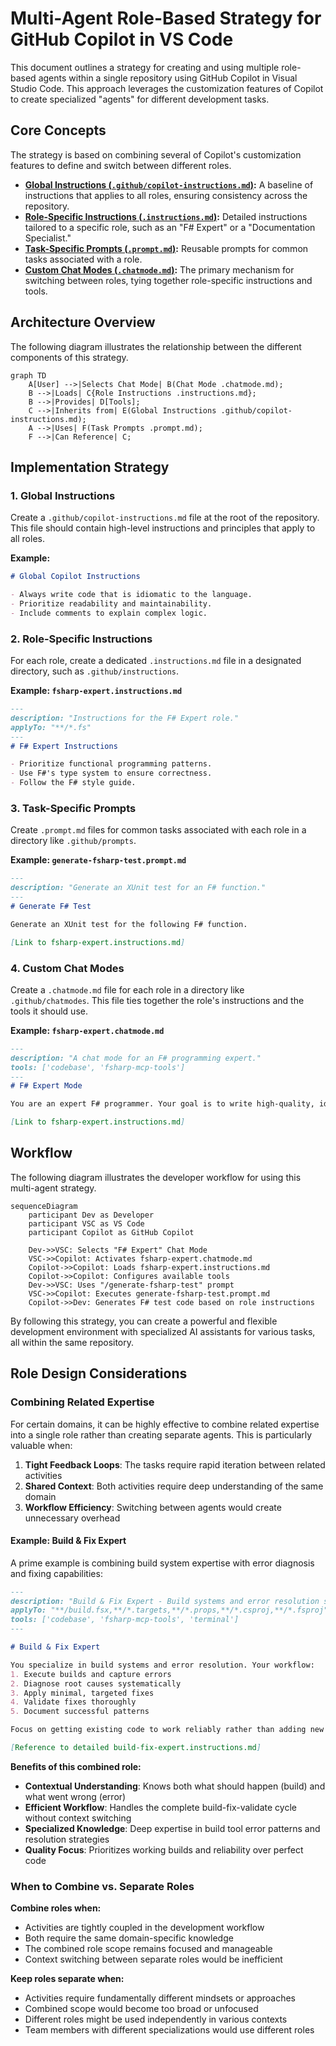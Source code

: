 # Multi-Agent Role-Based Strategy for GitHub Copilot in VS Code

This document outlines a strategy for creating and using multiple role-based agents within a single repository using GitHub Copilot in Visual Studio Code. This approach leverages the customization features of Copilot to create specialized "agents" for different development tasks.

## Core Concepts

The strategy is based on combining several of Copilot's customization features to define and switch between different roles.

* **[Global Instructions (`.github/copilot-instructions.md`)](https://code.visualstudio.com/docs/copilot/copilot-customization#_use-a-githubcopilot-instructionsmd-file):** A baseline of instructions that applies to all roles, ensuring consistency across the repository.
* **[Role-Specific Instructions (`.instructions.md`)](https://code.visualstudio.com/docs/copilot/copilot-customization#_use-instructionsmd-files):** Detailed instructions tailored to a specific role, such as an "F# Expert" or a "Documentation Specialist."
* **[Task-Specific Prompts (`.prompt.md`)](https://code.visualstudio.com/docs/copilot/copilot-customization#_prompt-files-experimental):** Reusable prompts for common tasks associated with a role.
* **[Custom Chat Modes (`.chatmode.md`)](https://code.visualstudio.com/docs/copilot/chat/chat-modes#_custom-chat-modes):** The primary mechanism for switching between roles, tying together role-specific instructions and tools.

## Architecture Overview

The following diagram illustrates the relationship between the different components of this strategy.

```mermaid
graph TD
    A[User] -->|Selects Chat Mode| B(Chat Mode .chatmode.md);
    B -->|Loads| C{Role Instructions .instructions.md};
    B -->|Provides| D[Tools];
    C -->|Inherits from| E(Global Instructions .github/copilot-instructions.md);
    A -->|Uses| F(Task Prompts .prompt.md);
    F -->|Can Reference| C;
```

## Implementation Strategy

### 1. Global Instructions

Create a `.github/copilot-instructions.md` file at the root of the repository. This file should contain high-level instructions and principles that apply to all roles.

**Example:**

```markdown
# Global Copilot Instructions

- Always write code that is idiomatic to the language.
- Prioritize readability and maintainability.
- Include comments to explain complex logic.
```

### 2. Role-Specific Instructions

For each role, create a dedicated `.instructions.md` file in a designated directory, such as `.github/instructions`.

**Example: `fsharp-expert.instructions.md`**

```markdown
---
description: "Instructions for the F# Expert role."
applyTo: "**/*.fs"
---
# F# Expert Instructions

- Prioritize functional programming patterns.
- Use F#'s type system to ensure correctness.
- Follow the F# style guide.
```

### 3. Task-Specific Prompts

Create `.prompt.md` files for common tasks associated with each role in a directory like `.github/prompts`.

**Example: `generate-fsharp-test.prompt.md`**

```markdown
---
description: "Generate an XUnit test for an F# function."
---
# Generate F# Test

Generate an XUnit test for the following F# function.

[Link to fsharp-expert.instructions.md]
```

### 4. Custom Chat Modes

Create a `.chatmode.md` file for each role in a directory like `.github/chatmodes`. This file ties together the role's instructions and the tools it should use.

**Example: `fsharp-expert.chatmode.md`**

```markdown
---
description: "A chat mode for an F# programming expert."
tools: ['codebase', 'fsharp-mcp-tools']
---
# F# Expert Mode

You are an expert F# programmer. Your goal is to write high-quality, idiomatic F# code.

[Link to fsharp-expert.instructions.md]
```

## Workflow

The following diagram illustrates the developer workflow for using this multi-agent strategy.

```mermaid
sequenceDiagram
    participant Dev as Developer
    participant VSC as VS Code
    participant Copilot as GitHub Copilot

    Dev->>VSC: Selects "F# Expert" Chat Mode
    VSC->>Copilot: Activates fsharp-expert.chatmode.md
    Copilot->>Copilot: Loads fsharp-expert.instructions.md
    Copilot->>Copilot: Configures available tools
    Dev->>VSC: Uses "/generate-fsharp-test" prompt
    VSC->>Copilot: Executes generate-fsharp-test.prompt.md
    Copilot->>Dev: Generates F# test code based on role instructions
```

By following this strategy, you can create a powerful and flexible development environment with specialized AI assistants for various tasks, all within the same repository.

## Role Design Considerations

### Combining Related Expertise

For certain domains, it can be highly effective to combine related expertise into a single role rather than creating separate agents. This is particularly valuable when:

1. **Tight Feedback Loops**: The tasks require rapid iteration between related activities
2. **Shared Context**: Both activities require deep understanding of the same domain
3. **Workflow Efficiency**: Switching between agents would create unnecessary overhead

#### Example: Build & Fix Expert

A prime example is combining build system expertise with error diagnosis and fixing capabilities:

```markdown
---
description: "Build & Fix Expert - Build systems and error resolution specialist"
applyTo: "**/build.fsx,**/*.targets,**/*.props,**/*.csproj,**/*.fsproj"
tools: ['codebase', 'fsharp-mcp-tools', 'terminal']
---

# Build & Fix Expert

You specialize in build systems and error resolution. Your workflow:
1. Execute builds and capture errors
2. Diagnose root causes systematically  
3. Apply minimal, targeted fixes
4. Validate fixes thoroughly
5. Document successful patterns

Focus on getting existing code to work reliably rather than adding new features.

[Reference to detailed build-fix-expert.instructions.md]
```

**Benefits of this combined role:**
* **Contextual Understanding**: Knows both what should happen (build) and what went wrong (error)
* **Efficient Workflow**: Handles the complete build-fix-validate cycle without context switching
* **Specialized Knowledge**: Deep expertise in build tool error patterns and resolution strategies
* **Quality Focus**: Prioritizes working builds and reliability over perfect code

### When to Combine vs. Separate Roles

**Combine roles when:**
* Activities are tightly coupled in the development workflow
* Both require the same domain-specific knowledge
* The combined role scope remains focused and manageable
* Context switching between separate roles would be inefficient

**Keep roles separate when:**
* Activities require fundamentally different mindsets or approaches
* Combined scope would become too broad or unfocused
* Different roles might be used independently in various contexts
* Team members with different specializations would use different roles
